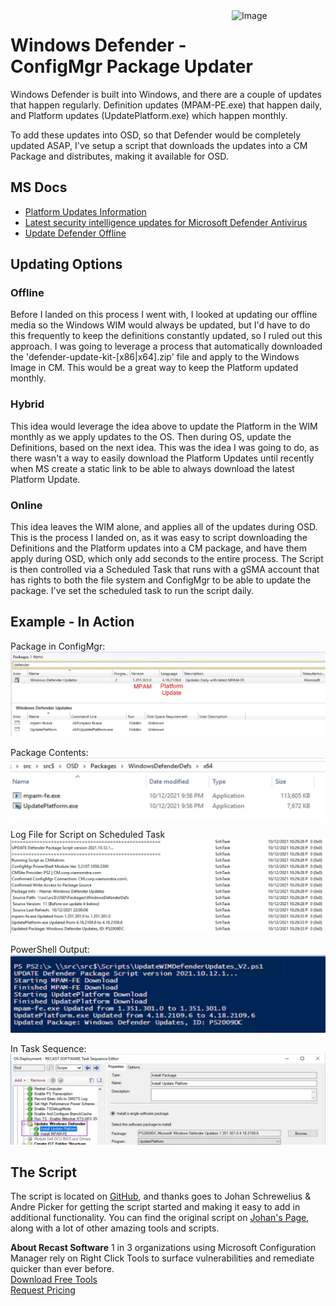 <img style="float: right;" src="https://docs.recastsoftware.com/media/Recast-Logo-Dark_Horizontal_nav.png"  alt="Image" height="43" width="150">

# Windows Defender - ConfigMgr Package Updater

Windows Defender is built into Windows, and there are a couple of updates that happen regularly.  Definition updates (MPAM-PE.exe) that happen daily, and Platform updates (UpdatePlatform.exe) which happen monthly.

To add these updates into OSD, so that Defender would be completely updated ASAP, I've setup a script that downloads the updates into a CM Package and distributes, making it available for OSD.

## MS Docs

- [Platform Updates Information](https://docs.microsoft.com/en-us/microsoft-365/security/defender-endpoint/manage-updates-baselines-microsoft-defender-antivirus?view=o365-worldwide#:~:text=Platform%20version%20included%20with%20Windows%2010%20releases%20,%20%201.1.15000.2%20%204%20more%20rows%20)
- [Latest security intelligence updates for Microsoft Defender Antivirus](https://www.microsoft.com/en-us/wdsi/defenderupdates?ranMID=24542&ranEAID=TnL5HPStwNw&ranSiteID=TnL5HPStwNw-ywv7diDw5Zx1d5vlZitDSQ&epi=TnL5HPStwNw-ywv7diDw5Zx1d5vlZitDSQ&irgwc=1&irclickid=_cdyqnmiqgckftliekk0sohzjxn2xpksmaywdhgac00)
- [Update Defender Offline](https://support.microsoft.com/en-us/topic/microsoft-defender-update-for-windows-operating-system-installation-images-1c89630b-61ff-00a1-04e2-2d1f3865450d)

## Updating Options

### Offline

Before I landed on this process I went with, I looked at updating our offline media so the Windows WIM would always be updated, but I'd have to do this frequently to keep the definitions constantly updated, so I ruled out this approach.  I was going to leverage a process that automatically downloaded the 'defender-update-kit-[x86|x64].zip' file and apply to the Windows Image in CM.  This would be a great way to keep the Platform updated monthly.

### Hybrid

This idea would leverage the idea above to update the Platform in the WIM monthly as we apply updates to the OS.  Then during OS, update the Definitions, based on the next idea.  This was the idea I was going to do, as there wasn't a way to easily download the Platform Updates until recently when MS create a static link to be able to always download the latest Platform Update.


### Online

This idea leaves the WIM alone, and applies all of the updates during OSD.  This is the process I landed on, as it was easy to script downloading the Definitions and the Platform updates into a CM package, and have them apply during OSD, which only add seconds to the entire process.   The Script is then controlled via a Scheduled Task that runs with a gSMA account that has rights to both the file system and ConfigMgr to be able to update the package.  I've set the scheduled task to run the script daily. 

## Example - In Action

Package in ConfigMgr:
[![Defender 01](media/Defender01.png)](media/Defender01.png)

Package Contents:
[![Defender 02](media/Defender02.png)](media/Defender02.png)

Log File for Script on Scheduled Task
[![Defender 03](media/Defender03.png)](media/Defender03.png)

PowerShell Output:
[![Defender 04](media/Defender04.png)](media/Defender04.png)

In Task Sequence:
[![Defender 05](media/Defender05.png)](media/Defender05.png)

## The Script

The script is located on [GitHub](https://github.com/gwblok/garytown/tree/master/Automation/WindowsDefender), and thanks goes to Johan Schrewelius & Andre Picker for getting the script started and making it easy to add in additional functionality. You can find the original script on [Johan's Page](https://onevinn.schrewelius.it/Scripts01.html), along with a lot of other amazing tools and scripts.



**About Recast Software**
1 in 3 organizations using Microsoft Configuration Manager rely on Right Click Tools to surface vulnerabilities and remediate quicker than ever before.  
[Download Free Tools](https://www.recastsoftware.com/?utm_source=cmdocs&utm_medium=referral&utm_campaign=cmdocs#formarea)  
[Request Pricing](https://www.recastsoftware.com/pricing?utm_source=cmdocs&utm_medium=referral&utm_campaign=cmdocs)
